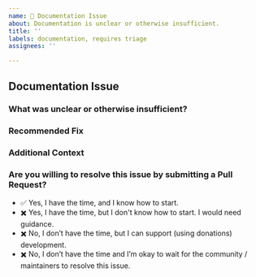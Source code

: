 ```yaml
---
name: 📝 Documentation Issue
about: Documentation is unclear or otherwise insufficient.
title: ''
labels: documentation, requires triage
assignees: ''

---
```


<!--
  Please follow the template.  If you don't, your issue may be closed.

  Have a question?  This is the CoreJS issue tracker - and not the right place
  for general support or questions.  Instead, check the "Support" Documentation
  on the best places to ask questions!

  https://github.com/ialopezg/corejs/blob/master/docs/support.md
-->

## Documentation Issue

### What was unclear or otherwise insufficient?

<!--
  If relevant, Please be clear about the documentation file,
  as well as the location within the file.  Link to the documentation
  in the repository.

  If the page does not exist, please be clear why a new documentation
  section is needed.
-->


### Recommended Fix

<!--
  How should we fix this documentation issue?

  Should we add examples, clarify the language, or drop the page entirely?
-->


### Additional Context

<!--
  Add any other context about the documentation issue here.
-->


### Are you willing to resolve this issue by submitting a Pull Request?

<!-- Put "✅" (:white_check_mark:) to one of these options, left "✖️" (:heavy_multiplication_x:) others: -->

 - ✅ Yes, I have the time, and I know how to start.
 - ✖️ Yes, I have the time, but I don't know how to start. I would need guidance.
 - ✖️ No, I don’t have the time, but I can support (using donations) development.
 - ✖️ No, I don’t have the time and I’m okay to wait for the community / maintainers to resolve this issue.


<!--
  Remember that first-time contributors are welcome! 🙌
  👋 Have a great day and thank you for the documentation problem report!
-->
